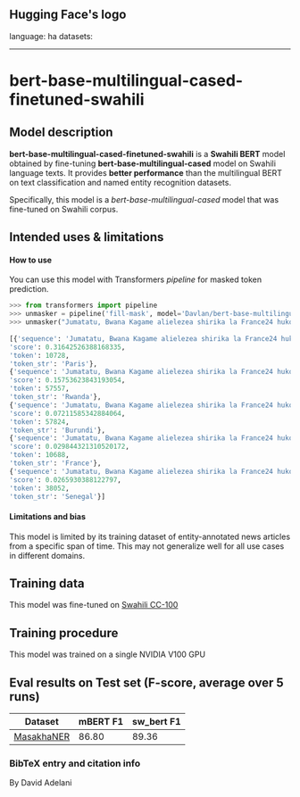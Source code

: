 Hugging Face's logo
---
language: ha
datasets:

---
# bert-base-multilingual-cased-finetuned-swahili
## Model description
**bert-base-multilingual-cased-finetuned-swahili** is a **Swahili BERT** model obtained by fine-tuning **bert-base-multilingual-cased** model on Swahili language texts.  It provides **better performance** than the multilingual BERT on text classification and named entity recognition datasets.  

Specifically, this model is a *bert-base-multilingual-cased* model that was fine-tuned on Swahili corpus. 
## Intended uses & limitations
#### How to use
You can use this model with Transformers *pipeline* for masked token prediction.
```python
>>> from transformers import pipeline
>>> unmasker = pipeline('fill-mask', model='Davlan/bert-base-multilingual-cased-finetuned-swahili')
>>> unmasker("Jumatatu, Bwana Kagame alielezea shirika la France24 huko [MASK] kwamba "hakuna uhalifu ulitendwa")
                    
[{'sequence': 'Jumatatu, Bwana Kagame alielezea shirika la France24 huko Paris kwamba hakuna uhalifu ulitendwa', 
'score': 0.31642526388168335, 
'token': 10728, 
'token_str': 'Paris'}, 
{'sequence': 'Jumatatu, Bwana Kagame alielezea shirika la France24 huko Rwanda kwamba hakuna uhalifu ulitendwa', 
'score': 0.15753623843193054, 
'token': 57557, 
'token_str': 'Rwanda'}, 
{'sequence': 'Jumatatu, Bwana Kagame alielezea shirika la France24 huko Burundi kwamba hakuna uhalifu ulitendwa', 
'score': 0.07211585342884064, 
'token': 57824, 
'token_str': 'Burundi'}, 
{'sequence': 'Jumatatu, Bwana Kagame alielezea shirika la France24 huko France kwamba hakuna uhalifu ulitendwa', 
'score': 0.029844321310520172, 
'token': 10688, 
'token_str': 'France'}, 
{'sequence': 'Jumatatu, Bwana Kagame alielezea shirika la France24 huko Senegal kwamba hakuna uhalifu ulitendwa', 
'score': 0.0265930388122797, 
'token': 38052, 
'token_str': 'Senegal'}]

```
#### Limitations and bias
This model is limited by its training dataset of entity-annotated news articles from a specific span of time. This may not generalize well for all use cases in different domains. 
## Training data
This model was fine-tuned on [Swahili CC-100](http://data.statmt.org/cc-100/)

## Training procedure
This model was trained on a single NVIDIA V100 GPU

## Eval results on Test set (F-score, average over 5 runs)
Dataset| mBERT F1 | sw_bert F1
-|-|-
[MasakhaNER](https://github.com/masakhane-io/masakhane-ner) | 86.80 | 89.36 

### BibTeX entry and citation info
By David Adelani
```

```


